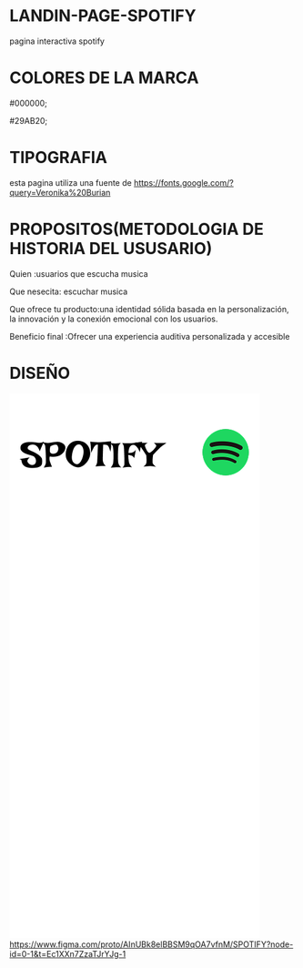 # LANDIN-PAGE-SPOTIFY
pagina interactiva spotify

# COLORES DE LA MARCA
#000000;

#29AB20;

# TIPOGRAFIA
esta pagina utiliza una fuente de https://fonts.google.com/?query=Veronika%20Burian
# PROPOSITOS(METODOLOGIA DE HISTORIA DEL USUSARIO)
Quien :usuarios que escucha musica

Que nesecita: escuchar musica

Que ofrece tu producto:una identidad sólida basada en la personalización, la innovación y la conexión emocional con los usuarios.

Beneficio final :Ofrecer una experiencia auditiva personalizada y accesible
# DISEÑO
![alt text](<iPhone 16 Pro Max - 1.png>)
https://www.figma.com/proto/AInUBk8elBBSM9qOA7vfnM/SPOTIFY?node-id=0-1&t=Ec1XXn7ZzaTJrYJg-1
